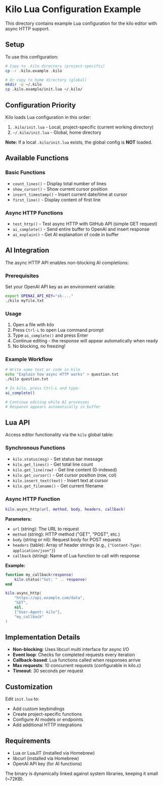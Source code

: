 # Kilo Lua Configuration Example

This directory contains example Lua configuration for the kilo editor with async HTTP support.

## Setup

To use this configuration:

```bash
# Copy to .kilo directory (project-specific)
cp -r .kilo.example .kilo

# Or copy to home directory (global)
mkdir -p ~/.kilo
cp .kilo.example/init.lua ~/.kilo/
```

## Configuration Priority

Kilo loads Lua configuration in this order:

1. `.kilo/init.lua` - Local, project-specific (current working directory)
2. `~/.kilo/init.lua` - Global, home directory

**Note:** If a local `.kilo/init.lua` exists, the global config is **NOT** loaded.

## Available Functions

### Basic Functions

- `count_lines()` - Display total number of lines
- `show_cursor()` - Show current cursor position
- `insert_timestamp()` - Insert current date/time at cursor
- `first_line()` - Display content of first line

### Async HTTP Functions

- `test_http()` - Test async HTTP with GitHub API (simple GET request)
- `ai_complete()` - Send entire buffer to OpenAI and insert response
- `ai_explain()` - Get AI explanation of code in buffer

## AI Integration

The async HTTP API enables non-blocking AI completions:

### Prerequisites

Set your OpenAI API key as an environment variable:

```bash
export OPENAI_API_KEY="sk-..."
./kilo myfile.txt
```

### Usage

1. Open a file with kilo
2. Press `Ctrl-L` to open Lua command prompt
3. Type `ai_complete()` and press Enter
4. Continue editing - the response will appear automatically when ready
5. No blocking, no freezing!

### Example Workflow

```bash
# Write some text or code in kilo
echo "Explain how async HTTP works" > question.txt
./kilo question.txt

# In kilo, press Ctrl-L and type:
ai_complete()

# Continue editing while AI processes
# Response appears automatically in buffer
```

## Lua API

Access editor functionality via the `kilo` global table:

### Synchronous Functions

- `kilo.status(msg)` - Set status bar message
- `kilo.get_lines()` - Get total line count
- `kilo.get_line(row)` - Get line content (0-indexed)
- `kilo.get_cursor()` - Get cursor position (row, col)
- `kilo.insert_text(text)` - Insert text at cursor
- `kilo.get_filename()` - Get current filename

### Async HTTP Function

```lua
kilo.async_http(url, method, body, headers, callback)
```

**Parameters:**
- `url` (string): The URL to request
- `method` (string): HTTP method ("GET", "POST", etc.)
- `body` (string or nil): Request body for POST requests
- `headers` (table): Array of header strings (e.g., `{"Content-Type: application/json"}`)
- `callback` (string): Name of Lua function to call with response

**Example:**
```lua
function my_callback(response)
    kilo.status("Got: " .. response)
end

kilo.async_http(
    "https://api.example.com/data",
    "GET",
    nil,
    {"User-Agent: kilo"},
    "my_callback"
)
```

## Implementation Details

- **Non-blocking**: Uses libcurl multi interface for async I/O
- **Event loop**: Checks for completed requests every iteration
- **Callback-based**: Lua functions called when responses arrive
- **Max requests**: 10 concurrent requests (configurable in kilo.c)
- **Timeout**: 30 seconds per request

## Customization

Edit `init.lua` to:
- Add custom keybindings
- Create project-specific functions
- Configure AI models or endpoints
- Add additional HTTP integrations

## Requirements

- Lua or LuaJIT (installed via Homebrew)
- libcurl (installed via Homebrew)
- OpenAI API key (for AI functions)

The binary is dynamically linked against system libraries, keeping it small (~72KB).
